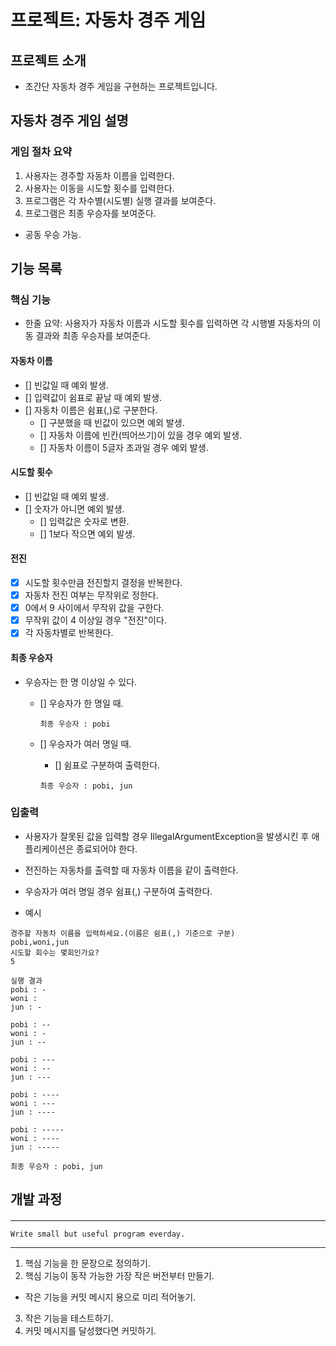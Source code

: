 # 프로젝트: 자동차 경주 게임

## 프로젝트 소개
- 초간단 자동차 경주 게임을 구현하는 프로젝트입니다.

## 자동차 경주 게임 설명

### 게임 절차 요약
1. 사용자는 경주할 자동차 이름을 입력한다.
2. 사용자는 이동을 시도할 횟수를 입력한다.
3. 프로그램은 각 차수별(시도별) 실행 결과를 보여준다.
4. 프로그램은 최종 우승자를 보여준다.
  - 공동 우승 가능.


## 기능 목록

### 핵심 기능

- 한줄 요약: 사용자가 자동차 이름과 시도할 횟수를 입력하면 각 시행별 자동차의 이동 결과와 최종 우승자를 보여준다.

#### 자동차 이름
- [] 빈값일 때 예외 발생.
- [] 입력값이 쉼표로 끝날 때 예외 발생.
- [] 자동차 이름은 쉼표(,)로 구분한다.
    - [] 구분했을 때 빈값이 있으면 예외 발생.
    - [] 자동차 이름에 빈칸(띄어쓰기)이 있을 경우 예외 발생.
    - [] 자동차 이름이 5글자 초과일 경우 예외 발생.

#### 시도할 횟수
- [] 빈값일 때 예외 발생.
- [] 숫자가 아니면 예외 발생.
  - [] 입력값은 숫자로 변환.
  - [] 1보다 작으면 예외 발생.

#### 전진

- [x] 시도할 횟수만큼 전진할지 결정을 반복한다.
- [x] 자동차 전진 여부는 무작위로 정한다.
- [x] 0에서 9 사이에서 무작위 값을 구한다.
- [x] 무작위 값이 4 이상일 경우 "전진"이다.
- [x] 각 자동차별로 반복한다.

#### 최종 우승자

- 우승자는 한 명 이상일 수 있다.
  - [] 우승자가 한 명일 때.

    ```
    최종 우승자 : pobi
    ```

  - [] 우승자가 여러 명일 때.
    - [] 쉼표로 구분하여 출력한다.

    ```
    최종 우승자 : pobi, jun
    ```

### 입출력

- 사용자가 잘못된 값을 입력할 경우 IllegalArgumentException을 발생시킨 후 애플리케이션은 종료되어야 한다.
- 전진하는 자동차를 출력할 때 자동차 이름을 같이 출력한다.
- 우승자가 여러 명일 경우 쉼표(,) 구분하여 출력한다.

- 예시

```
경주할 자동차 이름을 입력하세요.(이름은 쉼표(,) 기준으로 구분)
pobi,woni,jun
시도할 회수는 몇회인가요?
5

실행 결과
pobi : -
woni : 
jun : -

pobi : --
woni : -
jun : --

pobi : ---
woni : --
jun : ---

pobi : ----
woni : ---
jun : ----

pobi : -----
woni : ----
jun : -----

최종 우승자 : pobi, jun
```


## 개발 과정

#### <Programming process>

---
    Write small but useful program everday.
---

1. 핵심 기능을 한 문장으로 정의하기.
2. 핵심 기능이 동작 가능한 가장 작은 버전부터 만들기.
- 작은 기능을 커밋 메시지 용으로 미리 적어놓기.
3. 작은 기능을 테스트하기.
4. 커밋 메시지를 달성했다면 커밋하기.